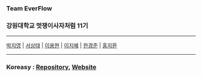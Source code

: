 <h3> Team EverFlow </h3>
<h3> 강원대학교 멋쟁이사자처럼 11기 </h3>

<hr>

[박지영](https://github.com/Mule129) | [서상태](https://github.com/SeoSangtae001027) | [이용현](https://github.com/gunyu1019) | [이지혜](https://github.com/2jihye10) | [한경준](https://github.com/HanGyeongjun) | [홍지환](https://github.com/flareseek)<br>

<hr>

### Koreasy : [Repository](https://github.com/Team-EverFlow/Koreasy-Dev), [Website](https://team-everflow.github.io/koreasy/)
